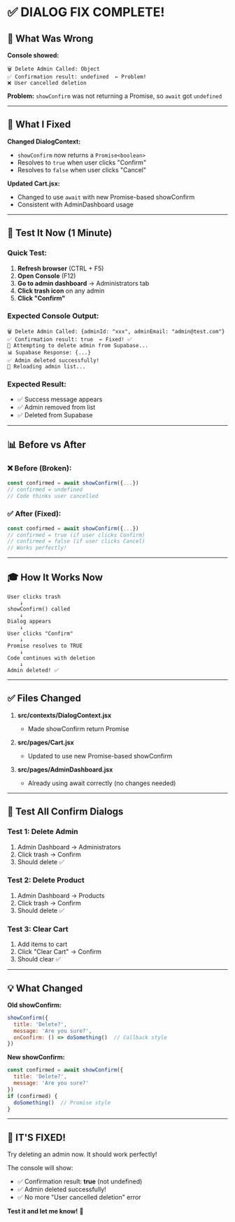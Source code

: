 # ✅ DIALOG FIX COMPLETE!

## 🎯 What Was Wrong

**Console showed:**
```
🗑️ Delete Admin Called: Object
✅ Confirmation result: undefined  ← Problem!
❌ User cancelled deletion
```

**Problem:** `showConfirm` was not returning a Promise, so `await` got `undefined`

---

## 🔧 What I Fixed

**Changed DialogContext:**
- `showConfirm` now returns a `Promise<boolean>`
- Resolves to `true` when user clicks "Confirm"
- Resolves to `false` when user clicks "Cancel"

**Updated Cart.jsx:**
- Changed to use `await` with new Promise-based showConfirm
- Consistent with AdminDashboard usage

---

## 🚀 Test It Now (1 Minute)

### Quick Test:

1. **Refresh browser** (CTRL + F5)
2. **Open Console** (F12)
3. **Go to admin dashboard** → Administrators tab
4. **Click trash icon** on any admin
5. **Click "Confirm"**

### Expected Console Output:

```
🗑️ Delete Admin Called: {adminId: "xxx", adminEmail: "admin@test.com"}
✅ Confirmation result: true  ← Fixed! ✅
🚀 Attempting to delete admin from Supabase...
📊 Supabase Response: {...}
✅ Admin deleted successfully!
🔄 Reloading admin list...
```

### Expected Result:
- ✅ Success message appears
- ✅ Admin removed from list
- ✅ Deleted from Supabase

---

## 📊 Before vs After

### ❌ Before (Broken):
```javascript
const confirmed = await showConfirm({...})
// confirmed = undefined
// Code thinks user cancelled
```

### ✅ After (Fixed):
```javascript
const confirmed = await showConfirm({...})
// confirmed = true (if user clicks Confirm)
// confirmed = false (if user clicks Cancel)
// Works perfectly!
```

---

## 🎓 How It Works Now

```
User clicks trash
    ↓
showConfirm() called
    ↓
Dialog appears
    ↓
User clicks "Confirm"
    ↓
Promise resolves to TRUE
    ↓
Code continues with deletion
    ↓
Admin deleted! ✅
```

---

## ✅ Files Changed

1. **src/contexts/DialogContext.jsx**
   - Made showConfirm return Promise

2. **src/pages/Cart.jsx**
   - Updated to use new Promise-based showConfirm

3. **src/pages/AdminDashboard.jsx**
   - Already using await correctly (no changes needed)

---

## 🎯 Test All Confirm Dialogs

### Test 1: Delete Admin
1. Admin Dashboard → Administrators
2. Click trash → Confirm
3. Should delete ✅

### Test 2: Delete Product
1. Admin Dashboard → Products
2. Click trash → Confirm
3. Should delete ✅

### Test 3: Clear Cart
1. Add items to cart
2. Click "Clear Cart" → Confirm
3. Should clear ✅

---

## 💡 What Changed

**Old showConfirm:**
```javascript
showConfirm({
  title: 'Delete?',
  message: 'Are you sure?',
  onConfirm: () => doSomething()  // Callback style
})
```

**New showConfirm:**
```javascript
const confirmed = await showConfirm({
  title: 'Delete?',
  message: 'Are you sure?'
})
if (confirmed) {
  doSomething()  // Promise style
}
```

---

## 🎉 IT'S FIXED!

Try deleting an admin now. It should work perfectly!

The console will show:
- ✅ Confirmation result: **true** (not undefined)
- ✅ Admin deleted successfully!
- ✅ No more "User cancelled deletion" error

**Test it and let me know!** 🚀
